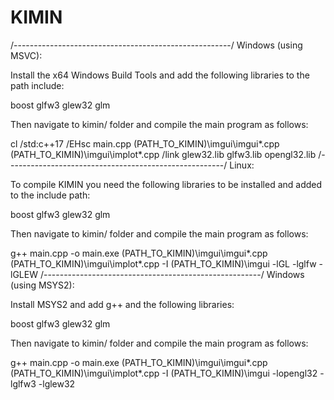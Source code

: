 # KIMIN
/------------------------------------------------------/
Windows (using MSVC):

Install the x64 Windows Build Tools and add the following libraries to the path include:

boost
glfw3
glew32
glm

Then navigate to kimin/ folder and compile the main program as follows:

cl /std:c++17 /EHsc main.cpp (PATH_TO_KIMIN)\imgui\imgui*.cpp (PATH_TO_KIMIN)\imgui\implot*.cpp /link glew32.lib glfw3.lib opengl32.lib
/------------------------------------------------------/
Linux:

To compile KIMIN you need the following libraries to be installed and added to the include path:

boost
glfw3
glew32
glm

Then navigate to kimin/ folder and compile the main program as follows:

g++ main.cpp -o main.exe (PATH_TO_KIMIN)\imgui\imgui*.cpp (PATH_TO_KIMIN)\imgui\implot*.cpp -I  (PATH_TO_KIMIN)\imgui -lGL -lglfw -lGLEW
/------------------------------------------------------/
Windows (using MSYS2):

Install MSYS2 and add g++ and the following libraries:

boost
glfw3
glew32
glm

Then navigate to kimin/ folder and compile the main program as follows:

g++ main.cpp -o main.exe (PATH_TO_KIMIN)\imgui\imgui*.cpp (PATH_TO_KIMIN)\imgui\implot*.cpp -I  (PATH_TO_KIMIN)\imgui -lopengl32 -lglfw3 -lglew32

